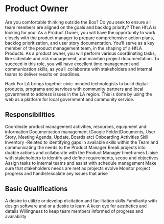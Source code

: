 # Product Owner

Are you comfortable thinking outside the Box? Do you seek to ensure all team members are aligned on the goals and backlog priority? Then HfLA is looking for you! As a Product Owner, you will have the opportunity to work closely with the product manager to prepare comprehensive action plans, backlog prioritization, and user story documentation. You’ll serve as a key member of the product management team, in the shaping of a HfLA Products. As a product owner, you will perform various coordinating tasks, like schedule and risk management, and maintain project documentation. To succeed in this role, you will have excellent time management and communication skills, as you’ll collaborate with stakeholders and internal teams to deliver results on deadlines.

Hack For LA brings together civic-minded technologists to build digital products, programs and services with community partners and local government to address issues in the LA region. This is done by using the web as a platform for local government and community service.

## Responsibilities
Coordinate product management activities, resources, equipment and information
Documentation management (Google Folder/Documents, User Story, Meeting Agenda, Update, Boards etc)
Onboarding Activities
Skill Inventory -Related to identifying gaps in available skills within the Team and communicating the needs to the Product Manager
Break projects into doable actions and collaborate with the Product Manager timeframes
Liaise with stakeholders to identify and define requirements, scope and objectives
Assign tasks to internal teams and assist with schedule management
Make sure that stakeholders needs are met as projects evolve
Monitor project progress and handle/escalate any issues that arise

## Basic Qualifications
A desire to utilize or develop elicitation and facilitation skills
Familiarity with design software and or a desire to learn
A keen eye for aesthetics and details
Willingness to keep team members informed of progress and availability
